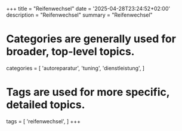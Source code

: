 +++
title = "Reifenwechsel"
date = '2025-04-28T23:24:52+02:00'
description = "Reifenwechsel"
summary = "Reifenwechsel"
# Categories are generally used for broader, top-level topics.
categories = [
 'autoreparatur',
 'tuning',
 'dienstleistung',
]
# Tags are used for more specific, detailed topics.
tags = [
 'reifenwechsel',
]
+++
